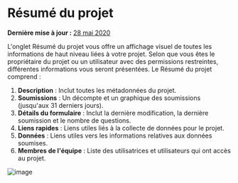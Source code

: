 # Résumé du projet
**Dernière mise à jour :** <a href="https://github.com/kobotoolbox/docs/blob/fe255dc226ea120c8a6e4a6c3a378581d9b10bf3/source/project_summary.md" class="reference">28 mai 2020</a>

L'onglet Résumé du projet vous offre un affichage visuel de toutes les informations de haut niveau liées à votre projet. Selon que vous êtes le propriétaire du projet ou un utilisateur avec des permissions restreintes, différentes informations vous seront présentées. Le Résumé du projet comprend : 

   1. **Description** : Inclut toutes les métadonnées du projet.  
   2. **Soumissions** : Un décompte et un graphique des soumissions (jusqu'aux 31 derniers jours).   
   3. **Détails du formulaire** : Inclut la dernière modification, la dernière soumission et le nombre de questions.  
   4. **Liens rapides** : Liens utiles liés à la collecte de données pour le projet.  
   5. **Données** : Liens utiles vers les informations relatives aux données soumises.  
   6. **Membres de l'équipe** : Liste des utilisatrices et utilisateurs qui ont accès au projet.  
   
![image](/images/project_summary/summary.jpg)